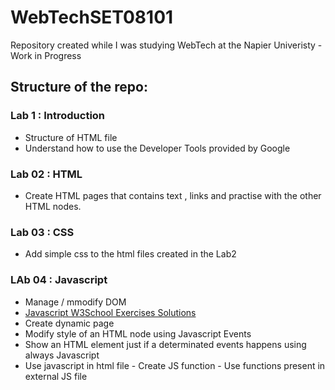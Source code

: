 # WebTechSET08101
Repository created while I was studying WebTech at the Napier Univeristy - Work in Progress

## Structure of the repo:



### Lab  1 : Introduction
* Structure of HTML file
* Understand how to use the Developer Tools provided by Google


### Lab 02 : HTML
* Create HTML pages that contains text , links and practise with the other HTML nodes.  

### Lab 03 : CSS

* Add simple css to the html files created in the Lab2

### LAb 04 : Javascript
* Manage / mmodify DOM
* [Javascript W3School Exercises Solutions](https://github.com/omonimus1/WebTechSET08101/blob/master/lab4/W3JavasriptSolutions/Readme.Md)
* Create dynamic page
* Modify style of an HTML node using Javascript Events
* Show an HTML element just if a determinated events happens using always Javascript
* Use javascript in html file - Create JS function - Use functions present in external JS file
